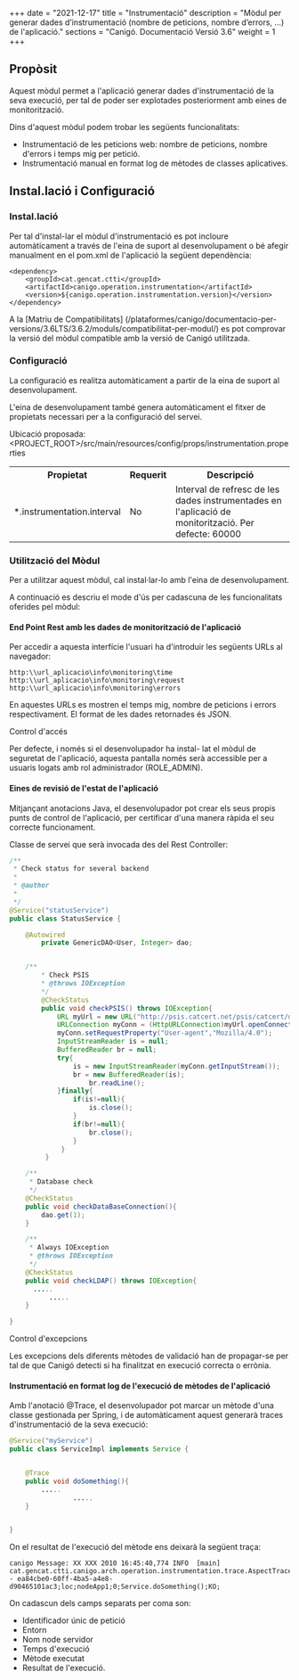 +++
date        = "2021-12-17"
title       = "Instrumentació"
description = "Mòdul per generar dades d’instrumentació (nombre de peticions, nombre d’errors, …) de l'aplicació."
sections    = "Canigó. Documentació Versió 3.6"
weight      = 1
+++

## Propòsit

Aquest mòdul permet a l'aplicació generar dades d'instrumentació de la seva execució, per tal de poder ser explotades posteriorment amb eines de monitorització.

Dins d'aquest mòdul podem trobar les següents funcionalitats:

* Instrumentació de les peticions web: nombre de peticions, nombre d'errors i temps mig per petició.
* Instrumentació manual en format log de mètodes de classes aplicatives.

## Instal.lació i Configuració

### Instal.lació

Per tal d'instal-lar el mòdul d'instrumentació es pot incloure automàticament a través de l'eina de suport al desenvolupament o bé afegir manualment en el pom.xml de l'aplicació la següent dependència:

```
<dependency>
    <groupId>cat.gencat.ctti</groupId>
    <artifactId>canigo.operation.instrumentation</artifactId>
    <version>${canigo.operation.instrumentation.version}</version>
</dependency>
```

A la [Matriu de Compatibilitats] (/plataformes/canigo/documentacio-per-versions/3.6LTS/3.6.2/moduls/compatibilitat-per-modul/) es pot comprovar la versió del mòdul compatible amb la versió de Canigó utilitzada.

### Configuració

La configuració es realitza automàticament a partir de la eina de suport al desenvolupament.

L'eina de desenvolupament també genera automàticament el fitxer de propietats necessari per a la configuració del servei.  

Ubicació proposada: <PROJECT_ROOT>/src/main/resources/config/props/instrumentation.properties

<table>
    <tbody>
        <tr>
            <th><b>Propietat</b></th>
            <th><b>Requerit</b></th>
            <th><b>Descripció</b></th>
        </tr>
        <tr>
            <td> *.instrumentation.interval </td>
            <td> No </td>
            <td> Interval de refresc de les dades instrumentades en l'aplicació de monitorització. Per defecte: 60000 </td>
        </tr>
    </tbody>
</table>

### Utilització del Mòdul

Per a utilitzar aquest mòdul, cal instal·lar-lo amb l'eina de desenvolupament.

A continuació es descriu el mode d'ús per cadascuna de les funcionalitats oferides pel mòdul:

#### End Point Rest amb les dades de monitorització de l'aplicació

Per accedir a aquesta interfície l'usuari ha d'introduir les següents URLs al navegador:

    http:\\url_aplicacio\info\monitoring\time
    http:\\url_aplicacio\info\monitoring\request
    http:\\url_aplicacio\info\monitoring\errors
    
En aquestes URLs es mostren el temps mig, nombre de peticions i errors respectivament. El format de les dades retornades és JSON.

<div class="message information">
Control d'accés

Per defecte, i només si el desenvolupador ha instal- lat el mòdul de seguretat de l'aplicació, aquesta pantalla només serà accessible per a usuaris logats amb rol administrador (ROLE_ADMIN).
</div>


#### Eines de revisió de l'estat de l'aplicació

Mitjançant anotacions Java, el desenvolupador pot crear els seus propis punts de control de l'aplicació, per certificar d'una manera ràpida el seu correcte funcionament.

Classe de servei que serà invocada des del Rest Controller:

```java
/**
 * Check status for several backend
 *
 * @author
 *
 */
@Service("statusService")
public class StatusService {

	@Autowired
        private GenericDAO<User, Integer> dao;


	/**
        * Check PSIS
        * @throws IOException
        */
        @CheckStatus
        public void checkPSIS() throws IOException{
	        URL myUrl = new URL("http://psis.catcert.net/psis/catcert/dss");
         	URLConnection myConn = (HttpURLConnection)myUrl.openConnection();
        	myConn.setRequestProperty("User-agent","Mozilla/4.0");
        	InputStreamReader is = null;
        	BufferedReader br = null;
        	try{
	        	is = new InputStreamReader(myConn.getInputStream());
		        br = new BufferedReader(is);
            		br.readLine();
          	}finally{
	         	if(is!=null){
		        	is.close();
          		}
	          	if(br!=null){
		        	br.close();
           		}
	         }
         }

	/**
	 * Database check
	 */
	@CheckStatus
	public void checkDataBaseConnection(){
		dao.get(1);
	}

	/**
	 * Always IOException
	 * @throws IOException
	 */
	@CheckStatus
	public void checkLDAP() throws IOException{
	  .....
          .....
	}

}
```

<div class="message information">
Control d'excepcions

Les excepcions dels diferents mètodes de validació han de propagar-se per tal de que Canigó detecti si ha finalitzat en execució correcta o errònia.
</div>

#### Instrumentació en format log de l'execució de mètodes de l'aplicació

Amb l'anotació @Trace, el desenvolupador pot marcar un mètode d'una classe gestionada per Spring, i de automàticament aquest generarà traces d'instrumentació de la seva execució:

```java
@Service("myService")
public class ServiceImpl implements Service {


	@Trace
	public void doSomething(){
		.....
                .....
	}


}
```

On el resultat de l'execució del mètode ens deixarà la següent traça:

```
canigo Message: XX XXX 2010 16:45:40,774 INFO  [main] cat.gencat.ctti.canigo.arch.operation.instrumentation.trace.AspectTrace - ea84cbe0-60ff-4ba5-a4e8-d90465101ac3;loc;nodeApp1;0;Service.doSomething();KO;
```

On cadascun dels camps separats per coma son:

* Identificador únic de petició
* Entorn
* Nom node servidor
* Temps d'execució
* Mètode executat
* Resultat de l'execució.
